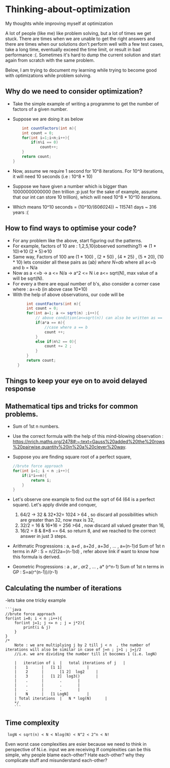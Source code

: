 # Thinking-about-optimization
My thoughts while improving myself at optimization

A lot of people (like me) like problem solving, but a lot of times we get stuck. There are times when we are unable to get the right answers and there are times when our solutions don't perform well with a few test cases, take a long time, eventually exceed the time limit, or result in bad performance :(. Sometimes it's hard to dump the current solution and start again from scratch with the same problem. 

Below, I am trying to document my learning while trying to become good with optimizations while problem solving.

## Why do we need to consider optimization?
- Take the simple example of writing a programme to get the number of factors of a given number.
- Suppose we are doing it as below 

    ```java
    	int countFactors(int n){
		int count = 0;
		for(int i=1;i<n;i++){
			if(n%i == 0)
				count++;
		}
		return count;
	}
    ``` 
- Now, assume we require 1 second for 10^8 iterations. For 10^9 iterations, it will need 10 seconds (i.e : 10^8 * 10)  
- Suppose we have given a number which is bigger than 10000000000000 (ten trillion ;p just for the sake of example, assume that our int can store 10 trillion), which will need 10^8 * 10^10 iterations.
- Which means 10^10 seconds = (10^10/(60*60*24)) ~ 115741 days ~ 316 years :(


## How to find ways to optimise your code?
- For any problem like the above, start figuring out the patterns. 
- For example, factors of 10 are : 1,2,5,10(observed something?) => (1 * 10)=>10  (2 * 5)=>10
- Same way, Factors of 100 are 
	(1 * 100) , (2 * 50) , (4 * 25) , (5 * 20), (10 * 10) lets consider all these pairs as (a*b) where N=a*b where all a<=b and b = N/a
- Now as a <=b	-> a <= N/a -> a^2 <= N i.e a<= sqrt(N), max value of a will be sqrt(N).
- For every a there are equal number of b's, also consider a corner case where : a==b (in above case 10*10)
- With the help of above observations, our code will be
  ```java
    	int countFactors(int n){
		int count = 0;
		for(int a=1; a <= sqrt(n) ;i++){ 
			// above condition(a<=sqrt(n)) can also be written as == a*a <= n  
			if(a*a == n){
				//case where a == b
				count ++;	
			} 
			else if(n%2 == 0){
				count += 2 ;
			} 
		}
		return count;
	} 
    ```  
		
       

## Things to keep your eye on to avoid delayed response 


## Mathematical tips and tricks for common problems.
- Sum of 1st n numbers.
- Use the correct formula with the help of this mind-blowing observation : https://nrich.maths.org/2478#:~:text=Gauss%20added%20the%20rows%20pairwise,quantity%20in%20a%20clever%20way. 
- Suppose you are finding square root of a perfect square,
	```java
  	//brute force approach 
	for(int i=1; i < n ;i++){ 
		if(i*i==n){
			return i;
		}
	}	
    ```  
- Let's observe one example to find out the sqrt of 64 (64 is a perfect square). Let's apply divide and conquer, 
	1. 64/2 -> 32 & 32*32= 1024 > 64 , so discard all possibilities which are greater than 32, now max is 32, 
	2. 32/2 = 16 & 16*16 = 256 >64 , now discard all valued greater than 16,
	3. 16/2 = 8 & 8*8 == 64. so return 8, and we reached to the correct answer in just 3 steps.
 
- Arithmatic Progressions : a, a+d , a+2d , a+3d , ... , a+(n-1)d
	Sum of 1st n terms in AP :  S = n/2(2a+(n-1)d) , refer above link if want to know how this formula is derived.

- Geometric Progressions : a , a*r , a*r2 , ... , a* (r^n-1)
	Sum of 1st n terms in GP : S=a(r^(n-1))/(r-1)

## Calculating the number of iterations

-lets take one tricky example 

   	```java
  	//brute force approach 
	for(int i=0; i < n ;i++){ 
		for(int j=1; j <= n ; j = j*2){
			print(i & j)
		}
	}
	/*
		Note : we are multiplying j by 2 till j < n  , the number of iterations will also be similar in case of j=n ; j>1 ; j=j/2
		//i.e. we are dividing the number till it bocomes 1 (i.e. logN)

	   	|	iteration of i	|	total iterations of j	|
	   	| 	 1		| 	[1 1] 			|	
		|	 2		|       [1 2]  log2		|
		|	 3		|  	[1 2]  log3()		|
		|	 .		|		.		|
		|	 .		|		.		|
		|	 .		|		.		|
		| 	 N		| 	[1 LogN] 		|
		| Total iterations 	| 	N * log(N)		|
		*/	
    	```  

## Time complexity 
	 logN < sqrt(n) < N < Nlog(N) < N^2 < 2^n < N!				 
Even worst case complexities are esier because we need to think in perspective of N.i.e. input we are receiving 
If complexities can be this simple, why people blame each-other? Hate each-other? why they complicate stuff and misunderstand each-other? 
